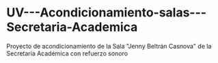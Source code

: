 # UV---Acondicionamiento-salas---Secretaria-Academica
Proyecto de acondicionamiento de la Sala "Jenny Beltrán Casnova" de la Secretaría Académica con refuerzo sonoro
